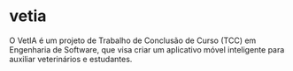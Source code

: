 # vetia
O VetIA é um projeto de Trabalho de Conclusão de Curso (TCC) em Engenharia de Software, que visa criar um aplicativo móvel inteligente para auxiliar veterinários e estudantes.
